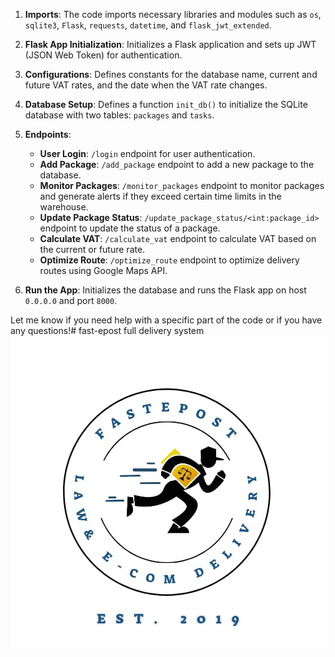 1. **Imports**: The code imports necessary libraries and modules such as `os`, `sqlite3`, `Flask`, `requests`, `datetime`, and `flask_jwt_extended`.

2. **Flask App Initialization**: Initializes a Flask application and sets up JWT (JSON Web Token) for authentication.

3. **Configurations**: Defines constants for the database name, current and future VAT rates, and the date when the VAT rate changes.

4. **Database Setup**: Defines a function `init_db()` to initialize the SQLite database with two tables: `packages` and `tasks`.

5. **Endpoints**:
   - **User Login**: `/login` endpoint for user authentication.
   - **Add Package**: `/add_package` endpoint to add a new package to the database.
   - **Monitor Packages**: `/monitor_packages` endpoint to monitor packages and generate alerts if they exceed certain time limits in the warehouse.
   - **Update Package Status**: `/update_package_status/<int:package_id>` endpoint to update the status of a package.
   - **Calculate VAT**: `/calculate_vat` endpoint to calculate VAT based on the current or future rate.
   - **Optimize Route**: `/optimize_route` endpoint to optimize delivery routes using Google Maps API.

6. **Run the App**: Initializes the database and runs the Flask app on host `0.0.0.0` and port `8000`.

Let me know if you need help with a specific part of the code or if you have any questions!# fast-epost
full delivery system
![Project Logo](./WhatsApp%20Image%202024-12-07%20at%2022.52.38.png)
